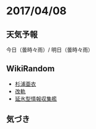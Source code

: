 # 2017/04/08

## 天気予報

今日（曇時々雨）/ 明日（曇時々雨）

## WikiRandom

* [杉浦亜衣](https://ja.wikipedia.org/wiki/%E6%9D%89%E6%B5%A6%E4%BA%9C%E8%A1%A3)
* [改軌](https://ja.wikipedia.org/wiki/%E6%94%B9%E8%BB%8C)
* [延氷型情報収集艦](https://ja.wikipedia.org/wiki/%E5%BB%B6%E6%B0%B7%E5%9E%8B%E6%83%85%E5%A0%B1%E5%8F%8E%E9%9B%86%E8%89%A6)

## 気づき

